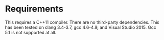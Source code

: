 Requirements
============

This requires a C++11 compiler. There are no third-party dependencies. This has been tested on clang 3.4-3.7, gcc 4.6-4.9, and Visual Studio 2015. Gcc 5.1 is not supported at all.
